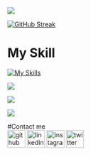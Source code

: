 
![](http://github-profile-summary-cards.vercel.app/api/cards/profile-details?username=JPChoyon&theme=2077)

[![GitHub Streak](https://github-readme-streak-stats.herokuapp.com?user=JPChoyon&theme=neon&hide_border=true&card_width=720)](https://git.io/streak-stats)


# My Skill 
[![My Skills](https://skillicons.dev/icons?i=html,css,js,tailwind,bootstrap,materialui,react,vite,nextjs,figma,firebase,github,express,nodejs,mongodb)](https://skillicons.dev)


![](http://github-profile-summary-cards.vercel.app/api/cards/repos-per-language?username=JPChoyon&theme=2077)


![](https://api.githubtrends.io/user/svg/JPChoyon/repos?time_range=one_year&group=other&loc_metric=changed&theme=dark&width=720)

![](http://github-profile-summary-cards.vercel.app/api/cards/productive-time?username=JPChoyon&theme=2077&utcOffset=6)

#Contact me <br>
[<img src='https://cdn.jsdelivr.net/npm/simple-icons@3.0.1/icons/github.svg' alt='github' height='40'>](https://github.com/JPChoyon)  [<img src='https://cdn.jsdelivr.net/npm/simple-icons@3.0.1/icons/linkedin.svg' alt='linkedin' height='40'>](https://www.linkedin.com/in/jpchoyonkhan130/)  [<img src='https://cdn.jsdelivr.net/npm/simple-icons@3.0.1/icons/instagram.svg' alt='instagram' height='40'>](https://www.instagram.com/jpchoyonkhan130/)  [<img src='https://cdn.jsdelivr.net/npm/simple-icons@3.0.1/icons/twitter.svg' alt='twitter' height='40'>](https://twitter.com/jpchoyonkhan1)  


